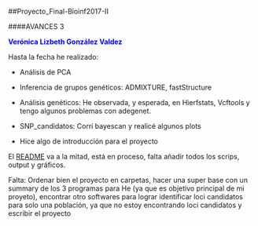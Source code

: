 ##Proyecto_Final-Bioinf2017-II

####AVANCES 3

**<span style="color:blue">Verónica Lizbeth González Valdez**

Hasta la fecha he realizado: 

* Análisis de PCA

* Inferencia de grupos genéticos: ADMIXTURE, fastStructure

* Análisis genéticos:
He observada, y esperada, en Hierfstats, Vcftools y tengo algunos problemas con adegenet.

* SNP_candidatos:
Corrí bayescan y realicé algunos plots

* Hice algo de introducción para el proyecto

El  [README](https://github.com/VeronicaGlez/Proyecto_Final_Bioinf2017-II/blob/master/README_LALA.md) 
va a la mitad, está en proceso, falta añadir todos los scrips, output y gráficos.


Falta: Ordenar bien el proyecto en carpetas, hacer una super base con un summary de los 3 programas para He (ya que es objetivo principal de mi proyeto), encontrar otro softwares para lograr identificar loci candidatos para solo una población, ya que no estoy encontrando loci candidatos y escribir el proyecto




